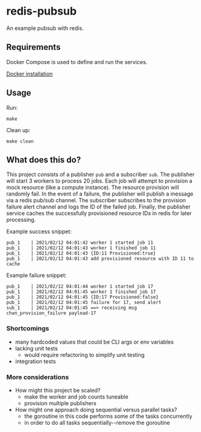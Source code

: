 # redis-pubsub

An example pubsub with redis.

## Requirements
Docker Compose is used to define and run the services.

[Docker installation](https://docs.docker.com/engine/install/)

## Usage

Run:
```
make
```

Clean up:
```
make clean
```

## What does this do?
This project consists of a publisher `pub` and a subscriber `sub`. The publisher
will start 3 workers to process 20 jobs. Each job will attempt to provision a
mock resource (like a compute instance). The resource provision will randomly fail.
In the event of a failure, the publisher will publish a message via a redis
pub/sub channel. The subscriber subscribes to the provision failure alert channel
and logs the ID of the failed job. Finally, the publisher service caches the
successfully provisioned resource IDs in redis for later processing.

Example success snippet:
```
pub_1    | 2021/02/12 04:01:42 worker 1 started job 11
pub_1    | 2021/02/12 04:01:43 worker 1 finished job 11
pub_1    | 2021/02/12 04:01:43 {ID:11 Provisioned:true}
pub_1    | 2021/02/12 04:01:43 add provisioned resource with ID 11 to cache
```

Example failure snippet:
```
pub_1    | 2021/02/12 04:01:44 worker 1 started job 17
pub_1    | 2021/02/12 04:01:45 worker 1 finished job 17
pub_1    | 2021/02/12 04:01:45 {ID:17 Provisioned:false}
pub_1    | 2021/02/12 04:01:45 failure for 17, send alert
sub_1    | 2021/02/12 04:01:45 ==> receiving msg chan_provision_failure payload-17
```

### Shortcomings
- many hardcoded values that could be CLI args or env variables
- lacking unit tests
  - would require refactoring to simplify unit testing
- integration tests

### More considerations
- How might this project be scaled?
  - make the worker and job counts tuneable
  - provision multiple publishers
- How might one approach doing sequential versus parallel tasks?
  - the goroutine in this code performs some of the tasks concurrently
  - in order to do all tasks sequentially--remove the goroutine
